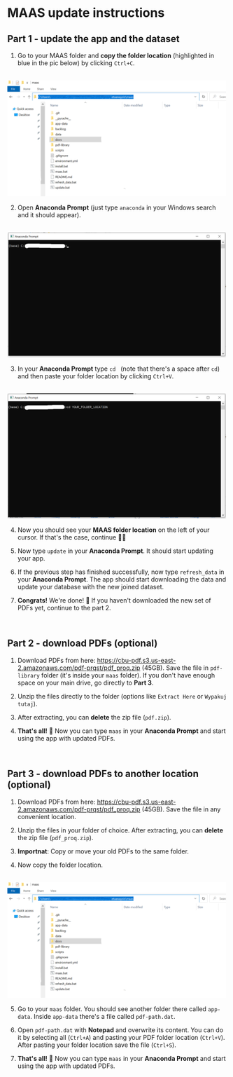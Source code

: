 # MAAS update instructions

## Part 1 - update the app and the dataset

1. Go to your MAAS folder and **copy the folder location** (highlighted in blue in the pic below) by clicking `Ctrl+C`.
<br>
    <img src="https://github.com/AlxndrMlk/maas/raw/main/docs/folder_location.png" width="500">


2. Open **Anaconda Prompt** (just type `anaconda` in your Windows search and it should appear).
<br>
    <img src="https://github.com/AlxndrMlk/maas/raw/main/docs/anaconda_prompt.png" width="500">

3. In your **Anaconda Prompt** type `cd ` (note that there's a space after `cd`) and then paste your folder location by clicking `Ctrl+V`.
<br>
    <img src="https://github.com/AlxndrMlk/maas/raw/main/docs/anaconda_prompt_2.png" width="500">

4. Now you should see your **MAAS folder location** on the left of your cursor. If that's the case, continue 👍🏼

5. Now type `update` in your **Anaconda Prompt**. It should start updating your app.

6. If the previous step has finished successfully, now type `refresh_data` in your **Anaconda Prompt**. The app should start downloading the data and update your database with the new joined dataset.

7. **Congrats!** We're done! 🎉 If you haven't downloaded the new set of PDFs yet, continue to the part 2. 

<br>

## Part 2 - download PDFs (optional)

1. Download PDFs from here: https://cbu-pdf.s3.us-east-2.amazonaws.com/pdf-prqst/pdf_proq.zip (45GB). Save the file in `pdf-library` folder (it's inside your `maas` folder). If you don't have enough space on your main drive, go directly to **Part 3**.

2. Unzip the files directly to the folder (options like `Extract Here` or `Wypakuj tutaj`).

3. After extracting, you can **delete** the zip file (`pdf.zip`).

3. **That's all!** 🎉 Now you can type `maas` in your **Anaconda Prompt** and start using the app with updated PDFs. 

<br>

## Part 3 - download PDFs to another location (optional)

1. Download PDFs from here: https://cbu-pdf.s3.us-east-2.amazonaws.com/pdf-prqst/pdf_proq.zip (45GB). Save the file in any convenient location. 

2. Unzip the files in your folder of choice. After extracting, you can **delete** the zip file (`pdf_proq.zip`).

3. **Importnat**: Copy or move your old PDFs to the same folder.

4. Now copy the folder location.
<br>
    <img src="https://github.com/AlxndrMlk/maas/raw/main/docs/folder_location.png" width="500">

5. Go to your `maas` folder. You should see another folder there called `app-data`. Inside `app-data` there's a file called `pdf-path.dat`.

6. Open `pdf-path.dat` with **Notepad** and overwrite its content. You can do it by selecting all (`Ctrl+A`) and pasting your PDF folder location (`Ctrl+V`). After pasting your folder location save the file (`Ctrl+S`).

7. **That's all!** 🎉 Now you can type `maas` in your **Anaconda Prompt** and start using the app with updated PDFs. 